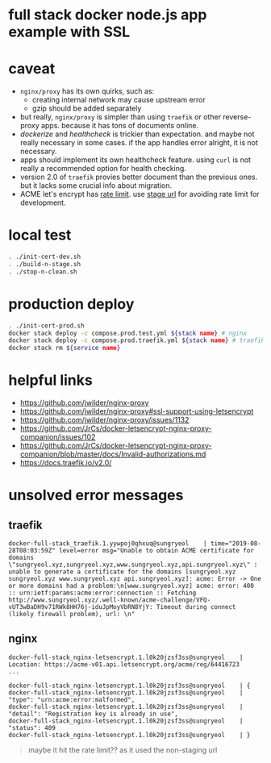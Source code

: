 # full stack docker node.js app example with SSL

# caveat
- `nginx/proxy` has its own quirks, such as:
  - creating internal network may cause upstream error
  - gzip should be added separately
- but really, `nginx/proxy` is simpler than using `traefik` or other reverse-proxy apps. because it has tons of documents online.
- *dockerize* and *healthcheck* is trickier than expectation. and maybe not really necessary in some cases. if the app handles error alright, it is not necessary.
- apps should implement its own healthcheck feature. using `curl` is not really a recommended option for health checking.
- version 2.0 of `traefik` provies better document than the previous ones. but it lacks some crucial info about migration.
- ACME let's encrypt has [rate limit](https://letsencrypt.org/docs/rate-limits/). use [stage url](https://letsencrypt.org/docs/staging-environment/) for avoiding rate limit for development.

# local test
```bash
. ./init-cert-dev.sh
. ./build-n-stage.sh
. ./stop-n-clean.sh
```

# production deploy
```bash
. ./init-cert-prod.sh
docker stack deploy -c compose.prod.test.yml ${stack name} # nginx
docker stack deploy -c compose.prod.traefik.yml ${stack name} # traefik
docker stack rm ${service name}
```

# helpful links
- https://github.com/jwilder/nginx-proxy
- https://github.com/jwilder/nginx-proxy#ssl-support-using-letsencrypt
- https://github.com/jwilder/nginx-proxy/issues/1132
- https://github.com/JrCs/docker-letsencrypt-nginx-proxy-companion/issues/102
- https://github.com/JrCs/docker-letsencrypt-nginx-proxy-companion/blob/master/docs/Invalid-authorizations.md
- https://docs.traefik.io/v2.0/


# unsolved error messages
## traefik
```
docker-full-stack_traefik.1.yywpoj0qhxuq@sungryeol    | time="2019-08-28T08:03:59Z" level=error msg="Unable to obtain ACME certificate for domains \"sungryeol.xyz,sungryeol.xyz,www.sungryeol.xyz,api.sungryeol.xyz\" : unable to generate a certificate for the domains [sungryeol.xyz sungryeol.xyz www.sungryeol.xyz api.sungryeol.xyz]: acme: Error -> One or more domains had a problem:\n[www.sungryeol.xyz] acme: error: 400 :: urn:ietf:params:acme:error:connection :: Fetching http://www.sungryeol.xyz/.well-known/acme-challenge/VFQ-vUT3wBaDH9v71RWk8HH76j-iduJpMoyVbRN8YjY: Timeout during connect (likely firewall problem), url: \n"
```
## nginx
```
docker-full-stack_nginx-letsencrypt.1.l0k20jzsf3ss@sungryeol    | Location: https://acme-v01.api.letsencrypt.org/acme/reg/64416723
...

docker-full-stack_nginx-letsencrypt.1.l0k20jzsf3ss@sungryeol    | {
docker-full-stack_nginx-letsencrypt.1.l0k20jzsf3ss@sungryeol    |   "type": "urn:acme:error:malformed",
docker-full-stack_nginx-letsencrypt.1.l0k20jzsf3ss@sungryeol    |   "detail": "Registration key is already in use",
docker-full-stack_nginx-letsencrypt.1.l0k20jzsf3ss@sungryeol    |   "status": 409
docker-full-stack_nginx-letsencrypt.1.l0k20jzsf3ss@sungryeol    | }
```
> maybe it hit the rate limit?? as it used the non-staging url